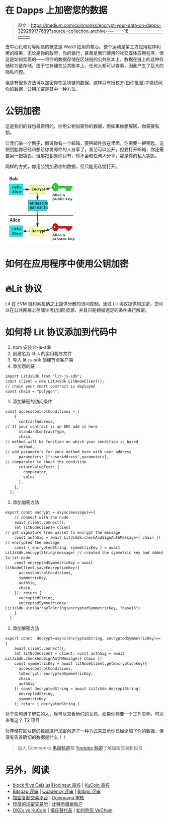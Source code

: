 # 在 Dapps 上加密您的数据

> 原文：<https://medium.com/coinmonks/encrypt-your-data-on-dapps-329289177689?source=collection_archive---------18----------------------->

去中心化和对等网络的概念是 Web3 应用的核心。整个运动是第三方应用程序利用的结果，无论是你的政府，你的银行，甚至是我们使用的社交媒体应用程序，但这是如何实现的——将你的数据存储在区块链的公共账本上。数据在链上的这种存储称为链存储。由于它存储在公共账本上，任何人都可以查看，因此产生了巨大的隐私问题。

但是有很多方法可以加密你在区块链的数据，这样只有授权方(由你批准)才能访问你的数据，公钥加密是其中一种方法。

# 公钥加密

这是我们的钱包最常用的，你用公钥加密你的数据，但如果你想解密，你需要私钥。

让我们举一个例子，假设你有一个邮箱，要把邮件放在里面，你需要一把钥匙，这把钥匙你已经和想给你发邮件的人分享了，甚至可以公开，但要打开邮箱，你还需要另一把钥匙，但那把钥匙你只有，你不会和任何人分享，那是你的私人钥匙。

同样的方式，你用公钥加密你的数据，但只能用私钥打开。

![](img/078651285469db749a1971bfcbc8be19.png)

# 如何在应用程序中使用公钥加密

# 🔥Lit 协议

Lit 在 EVM 链和索拉纳之上提供分散的访问控制。通过 Lit 协议提供的加密，您可以在公共网络上存储许可(加密)资源，并且只能根据选定的条件进行解密。

# 如何将 Lit 协议添加到代码中

1.  npm 安装 lit-js-sdk
2.  创建名为 lit.js 的实用程序文件
3.  导入 lit-js-sdk 创建节点客户端
4.  添加您的链

```
import LitJsSdk from "lit-js-sdk";
const client = new LitJsSdk.LitNodeClient();
// chain your smart contract is deployed
const chain = "polygon";
```

1.  添加解密的访问条件

```
const accessControlConditions = [
    {
      contractAddress,
// If your contract is an ERC add it here
      standardContractType,
      chain,
// method will be function on which your condition is based
      method,
// add parameters for your method here with user address
      parameters: [":userAddress",parameters],
// comparator to check the condition
      returnValueTest: {
        comparator,
        value
      },
    },
  ];
```

1.  添加加密方法

```
export const encrypt = async(message)=>{
    // connect with the node
    await client.connect();
    let litNodeClient= client
// get signature from wallet to encrypt the message
    const authSig = await LitJsSdk.checkAndSignAuthMessage({ chain })
// encrypted the message
    const { encryptedString, symmetricKey } = await LitJsSdk.encryptString(message) // created the symmetric key and added to lit node
    const encryptedSymmetricKey = await litNodeClient.saveEncryptionKey({
      accessControlConditions,
      symmetricKey,
      authSig,
      chain,
    }); return {
      encryptedString,
      encryptedSymmetricKey: LitJsSdk.uint8arrayToString(encryptedSymmetricKey, "base16")
    }
  }
```

1.  添加解密方法

```
export const  decrypt=async(encryptedString, encryptedSymmetricKey)=> {
    await client.connect();
    let litNodeClient = client; const authSig = await LitJsSdk.checkAndSignAuthMessage({ chain })
    const symmetricKey = await litNodeClient.getEncryptionKey({
      accessControlConditions,
      toDecrypt: encryptedSymmetricKey,
      chain,
      authSig
    }) const decryptedString = await LitJsSdk.decryptString(
      encryptedString,
      symmetricKey
    ); return { decryptedString }
```

对于任何想了解它的人，你可以查看他们的文档，如果你想要一个工作实例，可以查看这个 T2 项目

对存储在区块链的数据进行加密创造了一种方式来显示你已经添加了你的数据，但没有告诉确切的数据是什么！！

> 加入 Coinmonks [电报频道](https://t.me/coincodecap)和 [Youtube 频道](https://www.youtube.com/c/coinmonks/videos)了解加密交易和投资

# 另外，阅读

*   [block fi vs Celsius](/coinmonks/blockfi-vs-celsius-vs-hodlnaut-8a1cc8c26630)|[Hodlnaut 审核](/coinmonks/hodlnaut-review-best-way-to-hodl-is-to-earn-interest-on-your-bitcoin-6658a8c19edf) | [KuCoin 审核](https://coincodecap.com/kucoin-review)
*   [Bitsgap 评审](/coinmonks/bitsgap-review-a-crypto-trading-bot-that-makes-easy-money-a5d88a336df2) | [Quadency 评审](/coinmonks/quadency-review-a-crypto-trading-automation-platform-3068eaa374e1) | [Bitbns 评审](/coinmonks/bitbns-review-38256a07e161)
*   [加密复制交易平台](/coinmonks/top-10-crypto-copy-trading-platforms-for-beginners-d0c37c7d698c) | [Coinmama 审核](/coinmonks/coinmama-review-ace5641bde6e)
*   [印度的加密交易所](/coinmonks/bitcoin-exchange-in-india-7f1fe79715c9) | [比特币储蓄账户](/coinmonks/bitcoin-savings-account-e65b13f92451)
*   [OKEx vs KuCoin](https://coincodecap.com/okex-kucoin) | [摄氏替代品](https://coincodecap.com/celsius-alternatives) | [如何购买 VeChain](https://coincodecap.com/buy-vechain)